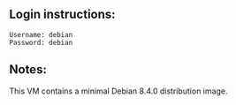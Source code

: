 ## Login instructions:

```
Username: debian
Password: debian
```

## Notes:

This VM contains a minimal Debian 8.4.0 distribution image.
